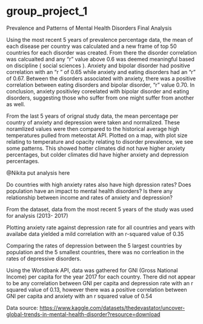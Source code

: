 # group_project_1


Prevalence and Patterns of Mental Health Disorders 
Final Analysis



Using the most recent 5 years of prevalence percentage data, the mean of each disease per country was calculated and a new frame of top 50 countries for each disorder was created. From there the disorder correlation was calcualted and any “r” value  above 0.6 was deemed meaningful based on discipline ( social sciences ). Anxiety and bipolar disorder had positive correlation with an “r ” of 0.65 while anxiety and eating disorders had an “r” of 0.67. Between the disorders associated with anxiety, there was a positive correlation between eating disorders and bipolar disorder, “r” value 0.70. In conclusion, anxiety positivley coreelated with bipolar disorder and eating disorders, suggesting those who suffer from one might suffer from another as well. 

From the last 5 years of  orignal study data, the mean percentage per country of anxiety and depression were taken and normalized. These noramlized values were then compared to the historical average high temperatures pulled from  meteostat API. Plotted on a map, with plot size relating to temperature and opacity relating to disorder prevalence, we see some patterns. This showed hotter climates did not have higher anxiety percentages, but colder climates did have higher anxiety and depression percentages.

@Nikita put analysis here



Do countries with high anxiety rates also have high dpression rates? Does population have an impact to mental health disorders? Is there any relationship between income and rates of anxiety and depression?

From the dataset, data from the most recent 5 years of the study was used for analysis (2013- 2017)

Plotting anxiety rate against depression rate for all countries and years with availabe data yielded a mild correlation with an r-squared value of 0.35

Comparing the rates of depression between the 5 largest countries by population and the 5 smallest countries, there was no corrleation in the rates of depressive disorders.

Using the Worldbank API, data was gathered for GNI (Gross National Income) per capita for the year 2017 for each country. There did not appear to be any correlation between GNI per capita and depression rate with an r squared value of 0.13, however there was a positive correlation between GNI per capita and anxiety with an r squared value of 0.54


Data source: https://www.kaggle.com/datasets/thedevastator/uncover-global-trends-in-mental-health-disorder?resource=download
